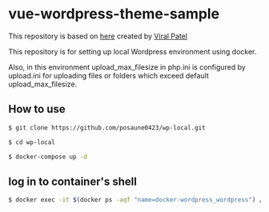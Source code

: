 # vue-wordpress-theme-sample

This repository is based on [here](https://github.com/viralpatel/wp-docker) created by [Viral Patel](https://github.com/viralpatel)

This repository is for setting up local Wordpress environment using docker.

Also, in this environment upload_max_filesize in php.ini is configured by upload.ini for uploading files or folders which exceed default upload_max_filesize.

## How to use

```zsh
$ git clone https://github.com/posaune0423/wp-local.git

$ cd wp-local

$ docker-compose up -d
```

## log in to container's shell

```zsh
$ docker exec -it $(docker ps -aqf "name=docker-wordpress_wordpress") /bin/bash
```
